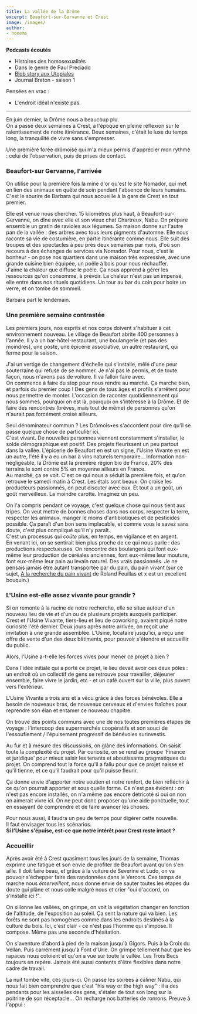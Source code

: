```yaml
---
title: La vallée de la Drôme
excerpt: Beaufort-sur-Gervanne et Crest
image: /images/
author:
- noeems
---
```

**Podcasts écoutés**
* Histoires des homosexualités
* Dans le genre de Paul Preciado
* [Blob story aux Utopiales](https://www.franceculture.fr/emissions/la-conversation-scientifique/blob-story-aux-utopiales)
* Journal Breton - saison 1

Pensées en vrac :
 - L'endroit idéal n'existe pas.

---

En juin dernier, la Drôme nous a beaucoup plu.  
On a passé deux semaines à Crest, à l'époque en pleine réflexion sur le ralentissement de notre itinérance. Deux semaines, c'était le luxe du temps long, la tranquilité de vivre sans s'empresser.

Une première forée drômoise qui m'a mieux permis d'apprécier mon rythme : celui de l'observation, puis de prises de contact.

### Beaufort-sur Gervanne, l'arrivée

On utilise pour la première fois la mine d'or qu'est le site Nomador, qui met en lien des animaux en quête de soin pendant l'absence de leurs humains.  
C'est le sourire de Barbara qui nous accueille à la gare de Crest en tout premier.

Elle est venue nous chercher. 15 kilomètres plus haut, à Beaufort-sur-Gervanne, on dîne avec elle et son vieux chat Chartreux, Nabu. On prépare ensemble un gratin de ravioles aux légumes.
Sa maison donne sur l'autre pan de la vallée : des arbres avec tous leurs pigments d'automne.
Elle nous raconte sa vie de costumière, en partie itinérante comme nous. Elle suit des troupes et des spectacles à peu près deux semaines par mois, d'où son recours à des échanges de services via Nomador. Pour nous, c'est le bonheur - on pose nos quartiers dans une maison très expressive, avec une grande cuisine bien équipée, un poêle à bois pour nous réchauffer.  
J'aime la chaleur que diffuse le poêle. Ça nous apprend à gérer les ressources qu'on consomme, à prévoir. La chaleur n'est pas un impensé, elle entre dans nos rituels quotidiens.
Un tour au bar du coin pour boire un verre, et on tombe de sommeil.

Barbara part le lendemain.

### Une première semaine contrastée

Les premiers jours, nos esprits et nos corps doivent s'habituer à cet environnement nouveau. Le village de Beaufort abrite 400 personnes à l'année. Il y a un bar-hôtel-restaurant, une boulangerie (et pas des moindres), une poste, une épicerie associative, un autre restaurant, qui ferme pour la saison.

J'ai un vertige de changement d'échelle qui s'installe, mêlé d'une peur souterraine qui refuse de se nommer. Je n'ai pas le permis, et de toute façon, nous n'avons pas de voiture. Il va falloir faire avec.  
On commence à faire du stop pour nous rendre au marché. Ça marche bien, et parfois du premier coup ! Des gens de tous âges et profils s'arrêtent pour nous permettre de monter. L'occasion de raconter quotidiennement qui nous sommes, pourquoi on est là, pourquoi on s'intéresse à la Drôme.
Et de faire des rencontres (brèves, mais tout de même) de personnes qu'on n'aurait pas forcément croisé ailleurs.

Seul dénominateur commun ? Les Drômois•es s'accordent pour dire qu'il se passe quelque chose de particulier ici.    
C'est vivant. De nouvelles personnes viennent constamment s'installer, le solde démographique est positif. Des projets fleurissent un peu partout dans la vallée. L'épicerie de Beaufort en est un signe, l'Usine Vivante en est un autre, l'été il y a eu un bar à vins naturels temporaire...
Information non-négligeable, la Drôme est la première région bio de France, 20% des terrains le sont contre 5% en moyenne ailleurs en France.  
Au marché, ça se voit. C'est ce qui nous a séduit la première fois, et qu'on retrouve le samedi matin à Crest. Les étals sont beaux. On croise les producteurs passionnés, on peut discuter avec eux. Et tout a un goût, un goût merveilleux. La moindre carotte. Imaginez un peu.

On l'a compris pendant ce voyage, c'est quelque chose qui nous tient aux tripes. On veut mettre de bonnes choses dans nos corps, respecter la terre, respecter les animaux, manger le moins d'antibiotiques et de pesticides possible. Ça paraît d'un bon sens implacable, et comme vous le savez sans doute, c'est plus compliqué qu'il n'y paraît.  
C'est un processus qui _coûte_ plus, en temps, en vigilance et en argent.  
En venant ici, on se sentirait bien plus proche de ce qui nous parle : des productions respectueuses. On rencontre des boulangers qui font eux-même leur production de céréales anciennes, font eux-même leur mouture, font eux-même leur pain au levain naturel. Des vrais passionnés. Je ne pensais jamais être autant transportée par du pain, du pain vivant (sur ce sujet, [A la recherche du pain vivant]() de Roland Feuillas et x est un excellent bouquin.)

### L'Usine est-elle assez vivante pour grandir ?

Si on remonte à la racine de notre recherche, elle se situe autour d'un nouveau lieu de vie _et_ d'un ou de plusieurs projets auxquels participer.
Crest et l'Usine Vivante, tiers-lieu et lieu de coworking, avaient piqué notre curiosité l'été dernier.
Deux jours après notre arrivée, on reçoit une invitation à une grande assemblée.
L'Usine, locataire jusqu'ici, a reçu une offre de vente d'un des deux bâtiments, pour pouvoir s'étendre et accueillir du public.

Alors, l'Usine a-t-elle les forces vives pour mener ce projet à bien ?

Dans l'idée initiale qui a porté ce projet, le lieu devait avoir ces deux pôles : un endroit où un collectif de gens se retrouve pour travailler, déjeuner ensemble, faire vivre le jardin, etc - et un café ouvert sur la ville, plus ouvert vers l'extérieur.

L'Usine Vivante a trois ans et a vécu grâce à des forces bénévoles. Elle a besoin de nouveaux bras, de nouveaux cerveaux et d'envies fraîches pour reprendre son élan et entamer ce nouveau chapitre.

On trouve des points communs avec une de nos toutes premières étapes de voyage : l'intercoop des supermarchés coopératifs et son souci de l'essouflement / l'épuisement progressif de bénévoles surinvestis.

Au fur et à mesure des discussions, on glâne des informations. On saisit toute la complexité du projet. Par curiosité, on se rend au groupe 'Finance et juridique' pour mieux saisir les tenants et aboutissants pragmatiques du projet. On comprend tout la force qu'il a fallu pour que ce projet naisse et qu'il tienne, et ce qu'il faudrait pour qu'il puisse fleurir.

Ça donne envie d'apporter notre soutien et notre renfort, de bien réfléchir à ce qu'on pourrait apporter et sous quelle forme. Ce n'est pas évident : on n'est pas encore installés, on n'a même pas encore détricoté si oui on non on aimerait vivre ici. On ne peut donc proposer qu'une aide ponctuelle, tout en essayant de comprendre et de faire avancer les choses.

Pour nous aussi, il faudra un peu de temps pour digérer cette nouvelle.  
Il faut envisager tous les scénarios.  
**Si l'Usine s'épuise, est-ce que notre intérêt pour Crest reste intact ?**

### Accueillir
Après avoir été à Crest quasiment tous les jours de la semaine, Thomas exprime une fatigue et son envie de profiter de Beaufort avant qu'on s'en aille.
Il doit faire beau, et grâce à la voiture de Severine et Ludo, on va pouvoir s'échepper faire des randonnées dans le Vercors.
Ces temps de marche nous _émerveillent_, nous donne envie de sauter toutes les étapes du doute qui plâne et nous colle malgré nous et crier "oui d'accord, on s'installe ici !".

On sillonne les vallées, on grimpe, on voit la végétation changer en fonction de l'altitude, de l'exposition au soleil. Ça sent la nature qui va bien. Les forêts ne sont pas homogènes comme dans les endroits destinés à la culture du bois. Ici, c'est clair - ce n'est pas l'homme qui s'impose. Il compose. Même pas une seconde d'hésitation.

On s'aventure d'abord à pied de la maison jusqu'à Gigors.
Puis à la Croix du Vellan.
Puis carrément jusqu'à Font d'Urle. On grimpe tellement haut que les rapaces nous cotoient et qu'on a vue sur toute la vallée. Les Trois Becs toujours en repère.
Jamais été aussi contents d'être flexibles dans notre cadre de travail.

La nuit tombe vite, ces jours-ci. On passe les soirées à câliner Nabu, qui nous fait bien comprendre que c'est "his way or the high way" : il a des pendants pour les aisselles des gens, s'étaler de tout son long sur la poitrine de son réceptacle...
On recharge nos batteries de ronrons. Preuve à l'appui :
